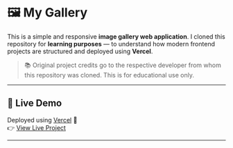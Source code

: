 # 🖼️ My Gallery

This is a simple and responsive **image gallery web application**. I cloned this repository for **learning purposes** — to understand how modern frontend projects are structured and deployed using **Vercel**.

> 📚 Original project credits go to the respective developer from whom this repository was cloned. This is for educational use only.

---

## 🔗 Live Demo

Deployed using [Vercel](https://vercel.com/) 🚀  
👉 [View Live Project](https://your-vercel-link.vercel.app/)  

---


